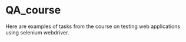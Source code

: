 # QA_course

Here are examples of tasks from the course on testing web applications using selenium webdriver.
